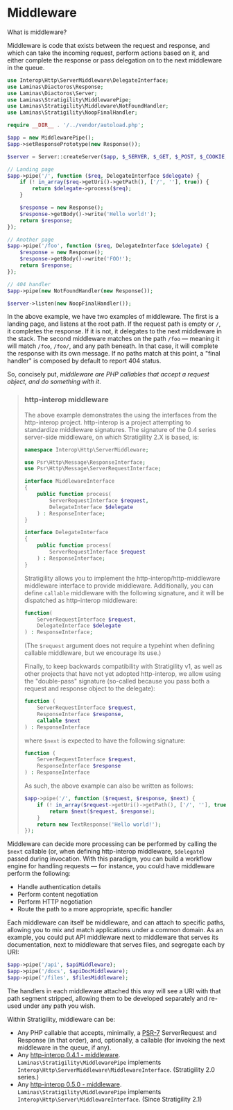 # Middleware

What is middleware?

Middleware is code that exists between the request and response, and which can
take the incoming request, perform actions based on it, and either complete the
response or pass delegation on to the next middleware in the queue.

```php
use Interop\Http\ServerMiddleware\DelegateInterface;
use Laminas\Diactoros\Response;
use Laminas\Diactoros\Server;
use Laminas\Stratigility\MiddlewarePipe;
use Laminas\Stratigility\Middleware\NotFoundHandler;
use Laminas\Stratigility\NoopFinalHandler;

require __DIR__ . '/../vendor/autoload.php';

$app = new MiddlewarePipe();
$app->setResponsePrototype(new Response());

$server = Server::createServer($app, $_SERVER, $_GET, $_POST, $_COOKIE, $_FILES);

// Landing page
$app->pipe('/', function ($req, DelegateInterface $delegate) {
    if (! in_array($req->getUri()->getPath(), ['/', ''], true)) {
        return $delegate->process($req);
    }

    $response = new Response();
    $response->getBody()->write('Hello world!');
    return $response;
});

// Another page
$app->pipe('/foo', function ($req, DelegateInterface $delegate) {
    $response = new Response();
    $response->getBody()->write('FOO!');
    return $response;
});

// 404 handler
$app->pipe(new NotFoundHandler(new Response());

$server->listen(new NoopFinalHandler());
```

In the above example, we have two examples of middleware. The first is a
landing page, and listens at the root path. If the request path is empty or
`/`, it completes the response. If it is not, it delegates to the next
middleware in the stack. The second middleware matches on the path `/foo`
&mdash; meaning it will match `/foo`, `/foo/`, and any path beneath. In that
case, it will complete the response with its own message. If no paths match at
this point, a "final handler" is composed by default to report 404 status.

So, concisely put, _middleware are PHP callables that accept a request object,
and do something with it_.

<!-- markdownlint-disable-next-line header-increment -->
> ### http-interop middleware
>
> The above example demonstrates the using the interfaces from the http-interop
> project. http-interop is a project attempting to standardize middleware signatures.
> The signature of the 0.4 series server-side middleware, on which Stratigility
> 2.X is based, is:
>
> ```php
> namespace Interop\Http\ServerMiddleware;
>
> use Psr\Http\Message\ResponseInterface;
> use Psr\Http\Message\ServerRequestInterface;
>
> interface MiddlewareInterface
> {
>     public function process(
>         ServerRequestInterface $request,
>         DelegateInterface $delegate
>     ) : ResponseInterface;
> }
>
> interface DelegateInterface
> {
>     public function process(
>         ServerRequestInterface $request
>     ) : ResponseInterface;
> }
> ```
>
> Stratigility allows you to implement the http-interop/http-middleware
> middleware interface to provide middleware.  Additionally, you can define
> `callable` middleware with the following signature, and it will be dispatched
> as http-interop middleware:
>
> ```php
> function(
>     ServerRequestInterface $request,
>     DelegateInterface $delegate
> ) : ResponseInterface;
> ```
>
> (The `$request` argument does not require a typehint when defining callable
> middleware, but we encourage its use.)
>
> Finally, to keep backwards compatibility with Stratigility v1, as well as
> other projects that have not yet adopted http-interop, we allow using the
> "double-pass" signature (so-called because you pass both a request and response
> object to the delegate):
>
> ```php
> function (
>     ServerRequestInterface $request,
>     ResponseInterface $response,
>     callable $next
> ) : ResponseInterface
> ```
>
> where `$next` is expected to have the following signature:
>
> ```php
> function (
>     ServerRequestInterface $request,
>     ResponseInterface $response
> ) : ResponseInterface
> ```
>
> As such, the above example can also be written as follows:
>
> ```php
> $app->pipe('/', function ($request, $response, $next) {
>     if (! in_array($request->getUri()->getPath(), ['/', ''], true)) {
>         return $next($request, $response);
>     }
>     return new TextResponse('Hello world!');
> });
> ```

Middleware can decide more processing can be performed by calling the `$next`
callable (or, when defining http-interop middleware, `$delegate`) passed during
invocation. With this paradigm, you can build a workflow engine for handling
requests &mdash; for instance, you could have middleware perform the following:

- Handle authentication details
- Perform content negotiation
- Perform HTTP negotiation
- Route the path to a more appropriate, specific handler

Each middleware can itself be middleware, and can attach to specific paths,
allowing you to mix and match applications under a common domain. As an
example, you could put API middleware next to middleware that serves its
documentation, next to middleware that serves files, and segregate each by URI:

```php
$app->pipe('/api', $apiMiddleware);
$app->pipe('/docs', $apiDocMiddleware);
$app->pipe('/files', $filesMiddleware);
```

The handlers in each middleware attached this way will see a URI with that path
segment stripped, allowing them to be developed separately and re-used under
any path you wish.

Within Stratigility, middleware can be:

- Any PHP callable that accepts, minimally, a
  [PSR-7](https://github.com/php-fig/fig-standards/blob/master/accepted/PSR-7-http-message.md)
  ServerRequest and Response (in that order), and, optionally, a callable (for
  invoking the next middleware in the queue, if any).
- Any [http-interop 0.4.1 - middleware](https://github.com/http-interop/http-middleware/tree/0.4.1).
  `Laminas\Stratigility\MiddlewarePipe` implements
  `Interop\Http\ServerMiddleware\MiddlewareInterface`. (Stratigility 2.0 series.)
- Any [http-interop 0.5.0 - middleware](https://github.com/http-interop/http-middleware/tree/0.5.0).
  `Laminas\Stratigility\MiddlewarePipe` implements
  `Interop\Http\Server\MiddlewareInterface`. (Since Stratigility 2.1)
